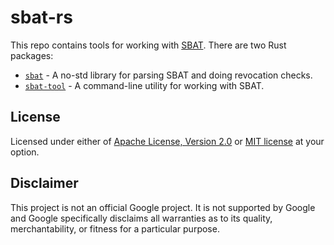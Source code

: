 # sbat-rs

This repo contains tools for working with [SBAT][SBAT.md]. There are two
Rust packages:
* [`sbat`] - A no-std library for parsing SBAT and doing revocation checks.
* [`sbat-tool`] - A command-line utility for working with SBAT.

## License

Licensed under either of [Apache License, Version 2.0](LICENSE-APACHE)
or [MIT license](LICENSE-MIT) at your option.

## Disclaimer

This project is not an official Google project. It is not supported by
Google and Google specifically disclaims all warranties as to its quality,
merchantability, or fitness for a particular purpose.

[SBAT.md]: https://github.com/rhboot/shim/blob/main/SBAT.md
[`sbat`]: ./sbat
[`sbat-tool`]: ./sbat-tool

